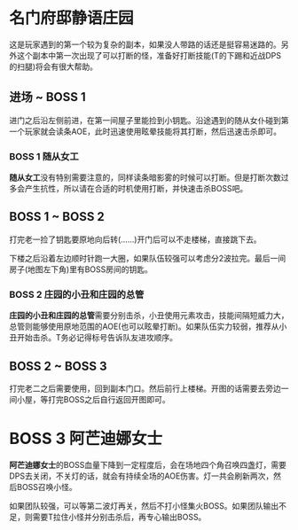 # 名门府邸静语庄园

这是玩家遇到的第一个较为复杂的副本，如果没人带路的话还是挺容易迷路的。另外这个副本中第一次出现了可以打断的怪，准备好打断技能(<Role name="tank" />T的下踢和<Role name="dps" />近战DPS的扫腿)将会有很大帮助。

## 进场 ~ BOSS 1

进门之后沿左侧前进，在第一间屋子里能捡到小钥匙。沿途遇到的随从女仆碰到第一个玩家就会读条AOE，此时迅速使用眩晕技能将其打断，然后迅速击杀即可。

### BOSS 1 随从女工
**随从女工**没有特别需要注意的，同样读条暗影雾的时候可以打断。但是打断次数过多会产生抗性，所以请在合适的时机使用打断，并快速击杀BOSS吧。

## BOSS 1 ~ BOSS 2

打完老一捡了钥匙要原地向后转(……)开门后可以不走楼梯，直接跳下去。

下楼之后沿着左边顺时针跑一大圈，如果队伍较强可以考虑分2波拉完。最后一间房子(地图左下角)里有BOSS房间的钥匙。

### BOSS 2 庄园的小丑和庄园的总管

**庄园的小丑和庄园的总管**需要分别击杀，小丑使用元素攻击，技能间隔短威力大，总管则能够使用原地范围的AOE(也可以眩晕打断)。如果队伍实力较弱，推荐从小丑开始击杀。<Role name="tank" />T务必记得标号告诉队友进攻顺序。

## BOSS 2 ~ BOSS 3

打完老二之后需要使用<Action :id="6" name="返回" />，回到副本门口。然后前行上楼梯。开图的话需要去旁边一间小屋，等打完BOSS之后自行返回开图即可。

# BOSS 3 阿芒迪娜女士
**阿芒迪娜女士**的BOSS血量下降到一定程度后，会在场地四个角召唤四盏灯，需要DPS去关闭，不关灯的话，就会有持续全场的AOE伤害。灯一共会刷新两次，然后BOSS召唤小怪。

如果团队较强，可以等第二波灯再关，然后不打小怪集火BOSS。如果团队输出不足，则需要<Role name="tank" />T拉住小怪并分别击杀后，再专心输出BOSS。
